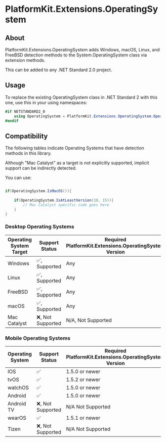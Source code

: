 ﻿# PlatformKit.Extensions.OperatingSystem


## About

PlatformKit.Extensions.OperatingSystem adds Windows, macOS, Linux, and FreeBSD detection methods to the System.OperatingSystem class via extension methods.

This can be added to any .NET Standard 2.0 project.


## Usage
To replace the existing OperatingSystem class in .NET Standard 2 with this one, use this in your using namespaces:

```csharp
#if NETSTANDARD2_0
    using OperatingSystem = PlatformKit.Extensions.OperatingSystem.OperatingSystemExtension;
#endif
```

## Compatibility
The following tables indicate Operating Systems that have detection methods in this library.

Although "Mac Catalyst" as a target is not explicitly supported, implicit support can be indirectly detected.

You can use:
```csharp

if(OperatingSystem.IsMacOS()){
    
    if(OperatingSystem.IsAtLeastVersion(10, 15)){
        // Mac Catalyst specific code goes here
    }
}
```


### Desktop Operating Systems
| Operating System Target | Support Status                | Required PlatformKit.Extensions.OperatingSystem Version |
|-------------------------|-------------------------------|--------------------------------|
| Windows                 | :white_check_mark:, Supported | Any |
| Linux                   | :white_check_mark:, Supported | Any |
| FreeBSD                 | :white_check_mark:, Supported | Any |
| macOS                   | :white_check_mark:, Supported | Any |
| Mac Catalyst            | :x:, Not Supported            | N/A, Not Supported |

### Mobile Operating Systems
| Operating System | Support Status     | Required PlatformKit.Extensions.OperatingSystem Version |
|------------------|--------------------|---------------------------------------------------------|
| IOS              | :white_check_mark: | 1.5.0 or newer                                          |
| tvOS             | :white_check_mark: | 1.5.2 or newer                                          |                                         |
| watchOS          | :white_check_mark: | 1.5.0 or newer                                          |
| Android          | :white_check_mark: | 1.5.0 or newer                                          |
| Android TV       | :x:, Not Supported | N/A Not Supported                                       |
| wearOS           | :white_check_mark: | 1.5.1 or newer                                          |
| Tizen            | :x:, Not Supported | N/A Not Supported                                       |
